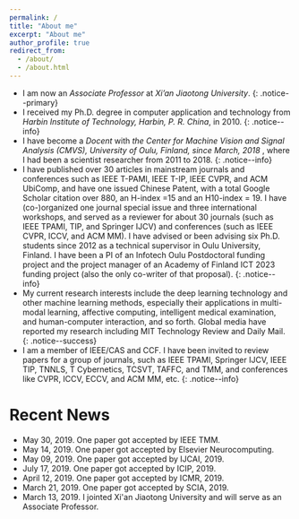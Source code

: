 ```yaml
---
permalink: /
title: "About me"
excerpt: "About me"
author_profile: true
redirect_from: 
  - /about/
  - /about.html
---
```



* I am now an <i>Associate Professor</i> at <i>Xi’an Jiaotong University</i>. 
{: .notice--primary}
* I received my Ph.D. degree in computer application and technology from <i>Harbin Institute of Technology, Harbin, P. R. China</i>, in 2010.
{: .notice--info} 
* I have become a <i>Docent</i> with <i>the Center for Machine Vision and Signal Analysis (CMVS), University of Oulu, Finland, since March, 2018 </i>, where I had been a scientist researcher from 2011 to 2018. 
{: .notice--info} 
* I have published over 30 articles in mainstream journals and conferences such as IEEE T-PAMI, IEEE T-IP, IEEE CVPR, and ACM UbiComp, and have one issued Chinese Patent, with a total Google Scholar citation over 880, an H-index =15 and an H10-index = 19. I have (co-)organized one journal special issue and three international workshops, and served as a reviewer for about 30 journals (such as IEEE TPAMI, TIP, and Springer IJCV) and conferences (such as IEEE CVPR, ICCV, and ACM MM). I have advised or been advising six Ph.D. students since 2012 as a technical supervisor in Oulu University, Finland. I have been a PI of an Infotech Oulu Postdoctoral funding project and the project manager of an Academy of Finland ICT 2023 funding project (also the only co-writer of that proposal). 
{: .notice--info} 
* My current research interests include the deep learning technology and other machine learning methods, especially their applications in multi-modal learning, affective computing, intelligent medical examination, and human-computer interaction, and so forth. Global media have reported my research including MIT Technology Review and Daily Mail.
{: .notice--success}
* I am a member of IEEE/CAS and CCF. I have been invited to review papers for a group of journals, such as IEEE TPAMI, Springer IJCV, IEEE TIP, TNNLS, T Cybernetics, TCSVT, TAFFC, and TMM, and conferences like CVPR, ICCV, ECCV, and ACM MM, etc.
{: .notice--info} 

# Recent News
* May 30, 2019. One paper got accepted by IEEE TMM.
* May 14, 2019. One paper got accepted by Elsevier Neurocomputing.
* May 09, 2019. One paper got accepted by IJCAI, 2019. 
* July 17, 2019. One paper got accepted by ICIP, 2019. 
* April 12, 2019. One paper got accepted by ICMR, 2019. 
* March 21, 2019. One paper got accepted by SCIA, 2019. 
* March 13, 2019. I jointed Xi'an Jiaotong University and will serve as an Associate Professor. 
